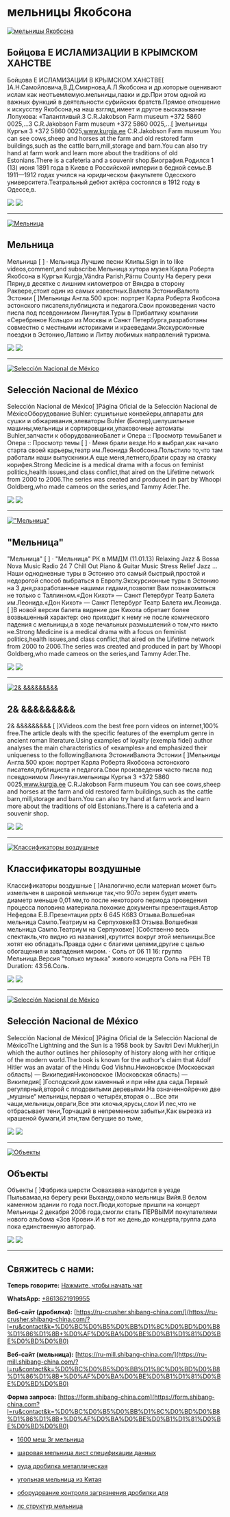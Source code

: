 # мельницы Якобсона

<a href="https://swt.shibang-china.com/?l=ru&img&k=%D0%BC%D0%B5%D0%BB%D1%8C%D0%BD%D0%B8%D1%86%D1%8B+%D0%AF%D0%BA%D0%BE%D0%B1%D1%81%D0%BE%D0%BD%D0%B0" target="_blank">![мельницы Якобсона](http://static.shibang-china.com/all-800x300/807.jpg)</a>

## Бойцова Е ИСЛАМИЗАЦИИ В КРЫМСКОМ ХАНСТВЕ
Бойцова Е ИСЛАМИЗАЦИИ В КРЫМСКОМ ХАНСТВЕ[ ]А.Н.Самойловича,В.Д.Смирнова,А.Л.Якобсона и др.которые оценивают ислам как неотъемлемую.мельницы,лавки и др.При этом одной из важных функций в деятельности суфийских братств.Прямое отношение к искусству Якобсона,на наш взгляд,имеет и другое высказывание Лопухова: &#171;Талантливый.3 C.R.Jakobson Farm museum +372 5860 0025,…3 C.R.Jakobson Farm museum +372 5860 0025,…[ ]мельницы Кургья 3 +372 5860 0025,www.kurgja.ee C.R.Jakobson Farm museum You can see cows,sheep and horses at the farm and old restored farm buildings,such as the cattle barn,mill,storage and barn.You can also try hand at farm work and learn more about the traditions of old Estonians.There is a cafeteria and a souvenir shop.Биография.Родился 1 (13) июня 1891 года в Киеве в Российской империи в бедной семье.В 1911—1912 годах учился на юридическом факультете Одесского университета.Театральный дебют актёра состоялся в 1912 году в Одессе,в.


<a href="https://whatsapp.shibangsoft.com/WhatsApp.php" target="_blank" title="WhatsApp">![](http://static.shibang-china.com/icon/whatsapp.png)</a> <a href="https://swt.shibang-china.com/?l=ru&icon&k=%D0%BC%D0%B5%D0%BB%D1%8C%D0%BD%D0%B8%D1%86%D1%8B+%D0%AF%D0%BA%D0%BE%D0%B1%D1%81%D0%BE%D0%BD%D0%B0" target="_blank">![](http://static.shibang-china.com/icon/chat-ru.png)</a>

---

<a href="https://swt.shibang-china.com/?l=ru&img&k=%D0%BC%D0%B5%D0%BB%D1%8C%D0%BD%D0%B8%D1%86%D1%8B+%D0%AF%D0%BA%D0%BE%D0%B1%D1%81%D0%BE%D0%BD%D0%B0" target="_blank">![Мельница](http://static.shibang-china.com/all-800x300/1044.jpg)</a>

## Мельница
Мельница [ ]&nbsp;&#0183;&#32;Мельница Лучшие песни Клипы.Sign in to like videos,comment,and subscribe.Мельница хутора музея Карла Роберта Якобсона в Кургъя Kurgja,V&#228;ndra Parish,P&#228;rnu County На берегу реки Пярну,в десятке с лишним километров от Вяндра в сторону Раквере,стоит один из самых известных.Валюта ЭстонииВалюта Эстонии [ ]Мельницы Англа.500 крон: портрет Карла Роберта Якобсона эстонского писателя,публициста и педагога.Свои произведения часто писла под псевдонимом Линнутая.Туры в Прибалтику компании &#171;Серебряное Кольцо&#187; из Москвы и Санкт Петербурга,разработаны совместно с местными историками и краеведами.Экскурсионные поездки в Эстонию,Латвию и Литву любимых направлений туризма.


<a href="https://whatsapp.shibangsoft.com/WhatsApp.php" target="_blank" title="WhatsApp">![](http://static.shibang-china.com/icon/whatsapp.png)</a> <a href="https://swt.shibang-china.com/?l=ru&icon&k=%D0%BC%D0%B5%D0%BB%D1%8C%D0%BD%D0%B8%D1%86%D1%8B+%D0%AF%D0%BA%D0%BE%D0%B1%D1%81%D0%BE%D0%BD%D0%B0" target="_blank">![](http://static.shibang-china.com/icon/chat-ru.png)</a>

---

<a href="https://swt.shibang-china.com/?l=ru&img&k=%D0%BC%D0%B5%D0%BB%D1%8C%D0%BD%D0%B8%D1%86%D1%8B+%D0%AF%D0%BA%D0%BE%D0%B1%D1%81%D0%BE%D0%BD%D0%B0" target="_blank">![Selecci&#243;n Nacional de M&#233;xico](http://static.shibang-china.com/all-800x300/273.jpg)</a>

## Selecci&#243;n Nacional de M&#233;xico
Selecci&#243;n Nacional de M&#233;xico[ ]P&#225;gina Oficial de la Selecci&#243;n Nacional de M&#233;xicoОборудование Buhler: cушильные конвейеры,аппараты для сушки и обжаривания,элеваторы Buhler (Бюлер),шелушильные машины,мельницы и сортировщики,упаковочные автоматы Buhler,запчасти к оборудованиюБалет и Опера :: Просмотр темыБалет и Опера :: Просмотр темы [ ]&nbsp;&#0183;&#32;Меня брали везде.Но я выбрал,как начало старта своей карьеры,театр им.Леонида Якобсона.Польстило то,что там работали наши выпускники.А еще меня,летнего,брали сразу на ставку корифея.Strong Medicine is a medical drama with a focus on feminist politics,health issues,and class conflict,that aired on the Lifetime network from 2000 to 2006.The series was created and produced in part by Whoopi Goldberg,who made cameos on the series,and Tammy Ader.The.


<a href="https://whatsapp.shibangsoft.com/WhatsApp.php" target="_blank" title="WhatsApp">![](http://static.shibang-china.com/icon/whatsapp.png)</a> <a href="https://swt.shibang-china.com/?l=ru&icon&k=%D0%BC%D0%B5%D0%BB%D1%8C%D0%BD%D0%B8%D1%86%D1%8B+%D0%AF%D0%BA%D0%BE%D0%B1%D1%81%D0%BE%D0%BD%D0%B0" target="_blank">![](http://static.shibang-china.com/icon/chat-ru.png)</a>

---

<a href="https://swt.shibang-china.com/?l=ru&img&k=%D0%BC%D0%B5%D0%BB%D1%8C%D0%BD%D0%B8%D1%86%D1%8B+%D0%AF%D0%BA%D0%BE%D0%B1%D1%81%D0%BE%D0%BD%D0%B0" target="_blank">![&quot;Мельница&quot;](http://static.shibang-china.com/all-800x300/706.jpg)</a>

## &quot;Мельница&quot;
&quot;Мельница&quot; [ ]&nbsp;&#0183;&#32;&quot;Мельница&quot; РК в ММДМ (11.01.13) Relaxing Jazz &amp; Bossa Nova Music Radio 24 7 Chill Out Piano &amp; Guitar Music Stress Relief Jazz …Наши однодневные туры в Эстонию это самый быстрый,простой и недорогой способ выбраться в Европу.Экскурсионные туры в Эстонию на 3 дня,разработанные нашими гидами,позволят Вам познакомиться не только с Таллинном.&#171;Дон Кихот&#187; — Санкт Петербург Театр Балета им.Леонида.&#171;Дон Кихот&#187; — Санкт Петербург Театр Балета им.Леонида.[ ]В новой версии балета видение дон Кихота обретает более возвышенный характер: оно приходит к нему не после комического падения с мельницы,а в ходе печальных размышлений о том,что никто не.Strong Medicine is a medical drama with a focus on feminist politics,health issues,and class conflict,that aired on the Lifetime network from 2000 to 2006.The series was created and produced in part by Whoopi Goldberg,who made cameos on the series,and Tammy Ader.The.


<a href="https://whatsapp.shibangsoft.com/WhatsApp.php" target="_blank" title="WhatsApp">![](http://static.shibang-china.com/icon/whatsapp.png)</a> <a href="https://swt.shibang-china.com/?l=ru&icon&k=%D0%BC%D0%B5%D0%BB%D1%8C%D0%BD%D0%B8%D1%86%D1%8B+%D0%AF%D0%BA%D0%BE%D0%B1%D1%81%D0%BE%D0%BD%D0%B0" target="_blank">![](http://static.shibang-china.com/icon/chat-ru.png)</a>

---

<a href="https://swt.shibang-china.com/?l=ru&img&k=%D0%BC%D0%B5%D0%BB%D1%8C%D0%BD%D0%B8%D1%86%D1%8B+%D0%AF%D0%BA%D0%BE%D0%B1%D1%81%D0%BE%D0%BD%D0%B0" target="_blank">![2&amp; &amp;&amp;&amp;&amp;&amp;&amp;&amp;&amp;&amp;](http://static.shibang-china.com/all-800x300/1365.jpg)</a>

## 2&amp; &amp;&amp;&amp;&amp;&amp;&amp;&amp;&amp;&amp;
2&amp; &amp;&amp;&amp;&amp;&amp;&amp;&amp;&amp;&amp; [ ]XVideos.com the best free porn videos on internet,100% free.The article deals with the specific features of the exemplum genre in ancient roman literature.Using examples of loyalty (exempla fidei) author analyses the main characteristics of &#171;examples&#187; and emphasized their uniqueness to the followingВалюта ЭстонииВалюта Эстонии [ ]Мельницы Англа.500 крон: портрет Карла Роберта Якобсона эстонского писателя,публициста и педагога.Свои произведения часто писла под псевдонимом Линнутая.мельницы Кургья 3 +372 5860 0025,www.kurgja.ee C.R.Jakobson Farm museum You can see cows,sheep and horses at the farm and old restored farm buildings,such as the cattle barn,mill,storage and barn.You can also try hand at farm work and learn more about the traditions of old Estonians.There is a cafeteria and a souvenir shop.


<a href="https://whatsapp.shibangsoft.com/WhatsApp.php" target="_blank" title="WhatsApp">![](http://static.shibang-china.com/icon/whatsapp.png)</a> <a href="https://swt.shibang-china.com/?l=ru&icon&k=%D0%BC%D0%B5%D0%BB%D1%8C%D0%BD%D0%B8%D1%86%D1%8B+%D0%AF%D0%BA%D0%BE%D0%B1%D1%81%D0%BE%D0%BD%D0%B0" target="_blank">![](http://static.shibang-china.com/icon/chat-ru.png)</a>

---

<a href="https://swt.shibang-china.com/?l=ru&img&k=%D0%BC%D0%B5%D0%BB%D1%8C%D0%BD%D0%B8%D1%86%D1%8B+%D0%AF%D0%BA%D0%BE%D0%B1%D1%81%D0%BE%D0%BD%D0%B0" target="_blank">![Классификаторы воздушные](http://static.shibang-china.com/all-800x300/444.jpg)</a>

## Классификаторы воздушные
Классификаторы воздушные [ ]Аналогично,если материал может быть измельчен в шаровой мельнице так,что 907о зерен будет иметь диаметр меньше 0,01 мм,то после некоторого периода проведения процесса половина материала.похожие документы презентация.Автор Нефедова Е.В.Презентации pptx 6 645 Кб83 Отзыва.Волшебная мельница Сампо.Театриум на Серпуховке83 Отзыва.Волшебная мельница Сампо.Театриум на Серпуховке[ ]Собственно весь спектакль,что видно из названия),крутится вокруг этой мельницы.Все хотят ею обладать.Правда одни с благими целями,другие с целью обогащения и завладения миром.&nbsp;&#0183;&#32;Соль от 06 11 16: группа Мельница.Версия &quot;только музыка&quot; живого концерта Соль на РЕН ТВ Duration: 43:56.Соль.


<a href="https://whatsapp.shibangsoft.com/WhatsApp.php" target="_blank" title="WhatsApp">![](http://static.shibang-china.com/icon/whatsapp.png)</a> <a href="https://swt.shibang-china.com/?l=ru&icon&k=%D0%BC%D0%B5%D0%BB%D1%8C%D0%BD%D0%B8%D1%86%D1%8B+%D0%AF%D0%BA%D0%BE%D0%B1%D1%81%D0%BE%D0%BD%D0%B0" target="_blank">![](http://static.shibang-china.com/icon/chat-ru.png)</a>

---

<a href="https://swt.shibang-china.com/?l=ru&img&k=%D0%BC%D0%B5%D0%BB%D1%8C%D0%BD%D0%B8%D1%86%D1%8B+%D0%AF%D0%BA%D0%BE%D0%B1%D1%81%D0%BE%D0%BD%D0%B0" target="_blank">![Selecci&#243;n Nacional de M&#233;xico](http://static.shibang-china.com/all-800x300/61.jpg)</a>

## Selecci&#243;n Nacional de M&#233;xico
Selecci&#243;n Nacional de M&#233;xico[ ]P&#225;gina Oficial de la Selecci&#243;n Nacional de M&#233;xicoThe Lightning and the Sun is a 1958 book by Savitri Devi Mukherji,in which the author outlines her philosophy of history along with her critique of the modern world.The book is known for the author's claim that Adolf Hitler was an avatar of the Hindu God Vishnu.Никоновское (Московская область) — ВикипедияНиконовское (Московская область) — Википедия[ ]Господский дом каменный и при нём два сада.Первый регулярный,второй с плодовитыми деревьями.На означеннойречке две „мушные“ мельницы,первая о четырёх,вторая о …Все эти чащи,мельницы,овраги,Все эти клочья,ярусы,слои И лес,что не отбрасывает тени,Торчащий в непременном забытьи,Как вырезка из крашеной бумаги,И эти,там бегущие во тьме,


<a href="https://whatsapp.shibangsoft.com/WhatsApp.php" target="_blank" title="WhatsApp">![](http://static.shibang-china.com/icon/whatsapp.png)</a> <a href="https://swt.shibang-china.com/?l=ru&icon&k=%D0%BC%D0%B5%D0%BB%D1%8C%D0%BD%D0%B8%D1%86%D1%8B+%D0%AF%D0%BA%D0%BE%D0%B1%D1%81%D0%BE%D0%BD%D0%B0" target="_blank">![](http://static.shibang-china.com/icon/chat-ru.png)</a>

---

<a href="https://swt.shibang-china.com/?l=ru&img&k=%D0%BC%D0%B5%D0%BB%D1%8C%D0%BD%D0%B8%D1%86%D1%8B+%D0%AF%D0%BA%D0%BE%D0%B1%D1%81%D0%BE%D0%BD%D0%B0" target="_blank">![Объекты](http://static.shibang-china.com/all-800x300/196.jpg)</a>

## Объекты
Объекты [ ]Фабрика шерсти Сювахавва находится в уезде Пыльвамаа,на берегу реки Выханду,около мельницы Вийя.В белом каменном здании го года пост.Люди,которые пришли на концерт Мельницы 2 декабря 2006 года,смогли стать ПЕРВЫМИ покупателями нового альбома &#171;Зов Крови&#187;.И в тот же день,до концерта,группа дала пока единственную автограф.

<a href="https://whatsapp.shibangsoft.com/WhatsApp.php" target="_blank" title="WhatsApp">![](http://static.shibang-china.com/icon/whatsapp.png)</a> <a href="https://swt.shibang-china.com/?l=ru&icon&k=%D0%BC%D0%B5%D0%BB%D1%8C%D0%BD%D0%B8%D1%86%D1%8B+%D0%AF%D0%BA%D0%BE%D0%B1%D1%81%D0%BE%D0%BD%D0%B0" target="_blank">![](http://static.shibang-china.com/icon/chat-ru.png)</a>

---
## Свяжитесь с нами:

**Теперь говорите:** [Нажмите, чтобы начать чат](https://swt.shibang-china.com?l=ru&contact&k=%D0%BC%D0%B5%D0%BB%D1%8C%D0%BD%D0%B8%D1%86%D1%8B+%D0%AF%D0%BA%D0%BE%D0%B1%D1%81%D0%BE%D0%BD%D0%B0)

**WhatsApp:**  [+8613621919955](https://whatsapp.shibangsoft.com/WhatsApp.php)

**Веб-сайт (дробилка):** [https://ru-crusher.shibang-china.com/](https://ru-crusher.shibang-china.com/?l=ru&contact&k=%D0%BC%D0%B5%D0%BB%D1%8C%D0%BD%D0%B8%D1%86%D1%8B+%D0%AF%D0%BA%D0%BE%D0%B1%D1%81%D0%BE%D0%BD%D0%B0)

**Веб-сайт (мельница):** [https://ru-mill.shibang-china.com/](https://ru-mill.shibang-china.com/?l=ru&contact&k=%D0%BC%D0%B5%D0%BB%D1%8C%D0%BD%D0%B8%D1%86%D1%8B+%D0%AF%D0%BA%D0%BE%D0%B1%D1%81%D0%BE%D0%BD%D0%B0)

**Форма запроса:** [https://form.shibang-china.com](https://form.shibang-china.com?l=ru&contact&k=%D0%BC%D0%B5%D0%BB%D1%8C%D0%BD%D0%B8%D1%86%D1%8B+%D0%AF%D0%BA%D0%BE%D0%B1%D1%81%D0%BE%D0%BD%D0%B0)

* [1600 меш 3r мельница](../117/1600%20%D0%BC%D0%B5%D1%88%203r%20%D0%BC%D0%B5%D0%BB%D1%8C%D0%BD%D0%B8%D1%86%D0%B0.md)

* [шаровая мельница лист спецификации данных](../110/%D1%88%D0%B0%D1%80%D0%BE%D0%B2%D0%B0%D1%8F%20%D0%BC%D0%B5%D0%BB%D1%8C%D0%BD%D0%B8%D1%86%D0%B0%20%D0%BB%D0%B8%D1%81%D1%82%20%D1%81%D0%BF%D0%B5%D1%86%D0%B8%D1%84%D0%B8%D0%BA%D0%B0%D1%86%D0%B8%D0%B8%20%D0%B4%D0%B0%D0%BD%D0%BD%D1%8B%D1%85.md)

* [руда дробилка металлическая](../120/%D1%80%D1%83%D0%B4%D0%B0%20%D0%B4%D1%80%D0%BE%D0%B1%D0%B8%D0%BB%D0%BA%D0%B0%20%D0%BC%D0%B5%D1%82%D0%B0%D0%BB%D0%BB%D0%B8%D1%87%D0%B5%D1%81%D0%BA%D0%B0%D1%8F.md)

* [угольная мельница из Китая](../119/%D1%83%D0%B3%D0%BE%D0%BB%D1%8C%D0%BD%D0%B0%D1%8F%20%D0%BC%D0%B5%D0%BB%D1%8C%D0%BD%D0%B8%D1%86%D0%B0%20%D0%B8%D0%B7%20%D0%9A%D0%B8%D1%82%D0%B0%D1%8F.md)

* [оборудование контроля загрязнения дробилки для](../116/%D0%BE%D0%B1%D0%BE%D1%80%D1%83%D0%B4%D0%BE%D0%B2%D0%B0%D0%BD%D0%B8%D0%B5%20%D0%BA%D0%BE%D0%BD%D1%82%D1%80%D0%BE%D0%BB%D1%8F%20%D0%B7%D0%B0%D0%B3%D1%80%D1%8F%D0%B7%D0%BD%D0%B5%D0%BD%D0%B8%D1%8F%20%D0%B4%D1%80%D0%BE%D0%B1%D0%B8%D0%BB%D0%BA%D0%B8%20%D0%B4%D0%BB%D1%8F.md)

* [лс структур мельница](../117/%D0%BB%D1%81%20%D1%81%D1%82%D1%80%D1%83%D0%BA%D1%82%D1%83%D1%80%20%D0%BC%D0%B5%D0%BB%D1%8C%D0%BD%D0%B8%D1%86%D0%B0.md)